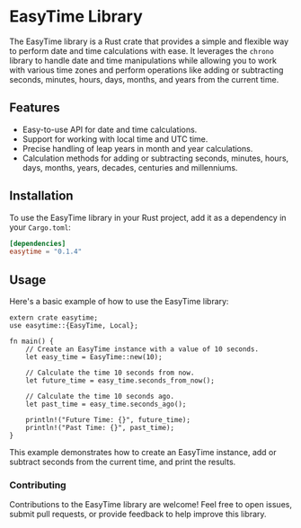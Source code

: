 # EasyTime Library

The EasyTime library is a Rust crate that provides a simple and flexible way to perform date and time calculations with ease. It leverages the `chrono` library to handle date and time manipulations while allowing you to work with various time zones and perform operations like adding or subtracting seconds, minutes, hours, days, months, and years from the current time.

## Features

- Easy-to-use API for date and time calculations.
- Support for working with local time and UTC time.
- Precise handling of leap years in month and year calculations.
- Calculation methods for adding or subtracting seconds, minutes, hours, days, months, years, decades, centuries and millenniums.

## Installation

To use the EasyTime library in your Rust project, add it as a dependency in your `Cargo.toml`:

```toml
[dependencies]
easytime = "0.1.4"
```

## Usage

Here's a basic example of how to use the EasyTime library:

```
extern crate easytime;
use easytime::{EasyTime, Local};

fn main() {
    // Create an EasyTime instance with a value of 10 seconds.
    let easy_time = EasyTime::new(10);

    // Calculate the time 10 seconds from now.
    let future_time = easy_time.seconds_from_now();

    // Calculate the time 10 seconds ago.
    let past_time = easy_time.seconds_ago();

    println!("Future Time: {}", future_time);
    println!("Past Time: {}", past_time);
}
```
This example demonstrates how to create an EasyTime instance, add or subtract seconds from the current time, and print the results.

### Contributing
Contributions to the EasyTime library are welcome! Feel free to open issues, submit pull requests, or provide feedback to help improve this library.